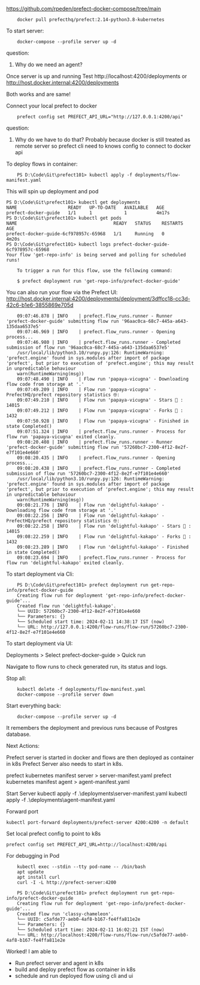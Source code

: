 https://github.com/rpeden/prefect-docker-compose/tree/main

        docker pull prefecthq/prefect:2.14-python3.8-kubernetes


To start server: 

        docker-compose --profile server up -d

question:
1. Why do we need an agent?


Once server is up and running
Test
        http://localhost:4200/deployments
or
        http://host.docker.internal:4200/deployments

Both works and are same!

Connect your local prefect to docker

        prefect config set PREFECT_API_URL="http://127.0.0.1:4200/api"

question:
1. Why do we have to do that?
  Probably because docker is still treated as remote server so prefect cli need to knows config to connect to docker api

To deploy flows in container:

        PS D:\Code\Git\prefect101> kubectl apply -f deployments/flow-manifest.yaml

This will spin up deployment and pod

    PS D:\Code\Git\prefect101> kubectl get deployments               
    NAME                   READY   UP-TO-DATE   AVAILABLE   AGE
    prefect-docker-guide   1/1     1            1           4m17s
    PS D:\Code\Git\prefect101> kubectl get pods
    NAME                                    READY   STATUS    RESTARTS   AGE
    prefect-docker-guide-6cf978957c-65968   1/1     Running   0          4m20s
    PS D:\Code\Git\prefect101> kubectl logs prefect-docker-guide-6cf978957c-65968
    Your flow 'get-repo-info' is being served and polling for scheduled runs!

        To trigger a run for this flow, use the following command:

        $ prefect deployment run 'get-repo-info/prefect-docker-guide'

You can also run your flow via the Prefect UI: http://host.docker.internal:4200/deployments/deployment/3dffcc18-cc3d-42c6-b1e6-3855869e705d

        09:07:46.878 | INFO    | prefect.flow_runs.runner - Runner 'prefect-docker-guide' submitting flow run '96aac0ca-68c7-445a-a643-135daa6537e5'
        09:07:46.969 | INFO    | prefect.flow_runs.runner - Opening process...
        09:07:46.980 | INFO    | prefect.flow_runs.runner - Completed submission of flow run '96aac0ca-68c7-445a-a643-135daa6537e5'
        /usr/local/lib/python3.10/runpy.py:126: RuntimeWarning: 'prefect.engine' found in sys.modules after import of package 'prefect', but prior to execution of 'prefect.engine'; this may result in unpredictable behaviour
        warn(RuntimeWarning(msg))
        09:07:48.490 | INFO    | Flow run 'papaya-vicugna' - Downloading flow code from storage at '.'
        09:07:49.209 | INFO    | Flow run 'papaya-vicugna' - PrefectHQ/prefect repository statistics 🤓:
        09:07:49.210 | INFO    | Flow run 'papaya-vicugna' - Stars 🌠 : 14015
        09:07:49.212 | INFO    | Flow run 'papaya-vicugna' - Forks 🍴 : 1432
        09:07:50.928 | INFO    | Flow run 'papaya-vicugna' - Finished in state Completed()
        09:07:51.324 | INFO    | prefect.flow_runs.runner - Process for flow run 'papaya-vicugna' exited cleanly.
        09:08:20.408 | INFO    | prefect.flow_runs.runner - Runner 'prefect-docker-guide' submitting flow run '57260bc7-2300-4f12-8e2f-e7f101e4e660'
        09:08:20.435 | INFO    | prefect.flow_runs.runner - Opening process...
        09:08:20.438 | INFO    | prefect.flow_runs.runner - Completed submission of flow run '57260bc7-2300-4f12-8e2f-e7f101e4e660'
        /usr/local/lib/python3.10/runpy.py:126: RuntimeWarning: 'prefect.engine' found in sys.modules after import of package 'prefect', but prior to execution of 'prefect.engine'; this may result in unpredictable behaviour
        warn(RuntimeWarning(msg))
        09:08:21.776 | INFO    | Flow run 'delightful-kakapo' - Downloading flow code from storage at '.'
        09:08:22.256 | INFO    | Flow run 'delightful-kakapo' - PrefectHQ/prefect repository statistics 🤓:
        09:08:22.258 | INFO    | Flow run 'delightful-kakapo' - Stars 🌠 : 14015
        09:08:22.259 | INFO    | Flow run 'delightful-kakapo' - Forks 🍴 : 1432
        09:08:23.289 | INFO    | Flow run 'delightful-kakapo' - Finished in state Completed()
        09:08:23.694 | INFO    | prefect.flow_runs.runner - Process for flow run 'delightful-kakapo' exited cleanly.



To start deployment via Cli:

        
        PS D:\Code\Git\prefect101> prefect deployment run get-repo-info/prefect-docker-guide
        Creating flow run for deployment 'get-repo-info/prefect-docker-guide'...
        Created flow run 'delightful-kakapo'.
        └── UUID: 57260bc7-2300-4f12-8e2f-e7f101e4e660
        └── Parameters: {}
        └── Scheduled start time: 2024-02-11 14:38:17 IST (now)
        └── URL: http://127.0.0.1:4200/flow-runs/flow-run/57260bc7-2300-4f12-8e2f-e7f101e4e660

To start deployment via UI:

Deployments > Select prefect-docker-guide > Quick run

Navigate to flow runs to check generated run, its status and logs.


Stop all:

        kubectl delete -f deployments/flow-manifest.yaml
        docker-compose --profile server down 

Start everything back:

        docker-compose --profile server up -d

It remembers the deployment and previous runs because of Postgres database.

Next Actions:

Prefect server is started in docker and flows are then deployed as container in k8s
Prefect Server also needs to start in k8s.


prefect kubernetes manifest server > server-manifest.yaml
prefect kubernetes manifest agent > agent-manifest.yaml  

Start Server
    kubectl apply -f .\deployments\server-manifest.yaml
    kubectl apply -f .\deployments\agent-manifest.yaml

Forward port

    kubectl port-forward deployments/prefect-server 4200:4200 -n default

Set local prefect config to point to k8s

    prefect config set PREFECT_API_URL=http://localhost:4200/api

For debugging in Pod

        kubectl exec --stdin --tty pod-name -- /bin/bash
        apt update
        apt install curl
        curl -I -L http://prefect-server:4200

        PS D:\Code\Git\prefect101> prefect deployment run get-repo-info/prefect-docker-guide  
        Creating flow run for deployment 'get-repo-info/prefect-docker-guide'...
        Created flow run 'classy-chameleon'.
        └── UUID: c5afde77-aeb0-4af8-b167-fe4ffa811e2e
        └── Parameters: {}
        └── Scheduled start time: 2024-02-11 16:02:21 IST (now)
        └── URL: http://localhost:4200/flow-runs/flow-run/c5afde77-aeb0-4af8-b167-fe4ffa811e2e

        
Worked! I am able to 
 - Run prefect server and agent in k8s
 - build and deploy prefect flow as container in k8s
 - schedule and run deployed flow using cli and ui
